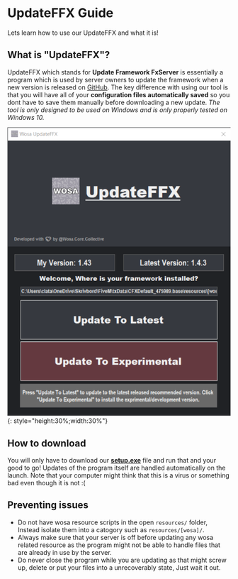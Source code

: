 # UpdateFFX Guide
Lets learn how to use our UpdateFFX and what it is!

## What is "UpdateFFX"?
UpdateFFX which stands for **Update Framework FxServer** is essentially a program which is used by server owners to update the framework when a new version is released on [GitHub](https://github.com/WosaFramework/Framework). The key difference with using our tool is that you will have all of your **configuration files automatically saved** so you dont have to save them manually before downloading a new update. *The tool is only designed to be used on Windows and is only properly tested on Windows 10.*

![](assets/updateffx-pic.png){: style="height:30%;width:30%"}

## How to download
You will only have to download our **[setup.exe](http://51.89.151.164:8080/ServerFFX/setup.exe)** file and run that and your good to go! Updates of the program itself are handled automatically on the launch. Note that your computer might think that this is a virus or something bad even though it is not :(

## Preventing issues
* Do not have wosa resource scripts in the open `resources/` folder, Instead isolate them into a catogory such as `resources/[wosa]/`.
* Always make sure that your server is off before updating any wosa related resource as the program might not be able to handle files that are already in use by the server.
* Do never close the program while you are updating as that might screw up, delete or put your files into a unrecoverably state, Just wait it out.